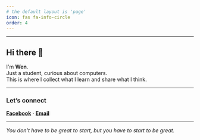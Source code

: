 ```yaml
---
# the default layout is 'page'
icon: fas fa-info-circle
order: 4
---
```


---


## Hi there 👋  
I'm **Wen**.  
Just a student, curious about computers.  
This is where I collect what I learn and share what I think.  

---

### Let’s connect

[**Facebook**](https://www.facebook.com/wen0x0) · [**Email**](mailto:quocanhtn.work@gmail.com)

---

*You don't have to be great to start, but you have to start to be great.*
